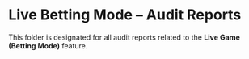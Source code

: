# Live Betting Mode – Audit Reports

This folder is designated for all audit reports related to the **Live Game (Betting Mode)** feature.
